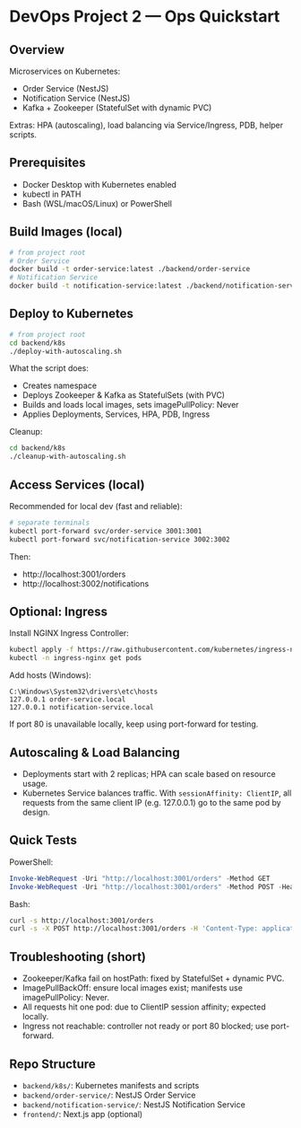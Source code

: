 # DevOps Project 2 — Ops Quickstart

## Overview
Microservices on Kubernetes:
- Order Service (NestJS)
- Notification Service (NestJS)
- Kafka + Zookeeper (StatefulSet with dynamic PVC)

Extras: HPA (autoscaling), load balancing via Service/Ingress, PDB, helper scripts.

## Prerequisites
- Docker Desktop with Kubernetes enabled
- kubectl in PATH
- Bash (WSL/macOS/Linux) or PowerShell

## Build Images (local)
```bash
# from project root
# Order Service
docker build -t order-service:latest ./backend/order-service
# Notification Service
docker build -t notification-service:latest ./backend/notification-service
```

## Deploy to Kubernetes
```bash
# from project root
cd backend/k8s
./deploy-with-autoscaling.sh
```
What the script does:
- Creates namespace
- Deploys Zookeeper & Kafka as StatefulSets (with PVC)
- Builds and loads local images, sets imagePullPolicy: Never
- Applies Deployments, Services, HPA, PDB, Ingress

Cleanup:
```bash
cd backend/k8s
./cleanup-with-autoscaling.sh
```

## Access Services (local)
Recommended for local dev (fast and reliable):
```bash
# separate terminals
kubectl port-forward svc/order-service 3001:3001
kubectl port-forward svc/notification-service 3002:3002
```
Then:
- http://localhost:3001/orders
- http://localhost:3002/notifications

## Optional: Ingress
Install NGINX Ingress Controller:
```bash
kubectl apply -f https://raw.githubusercontent.com/kubernetes/ingress-nginx/controller-v1.8.2/deploy/static/provider/cloud/deploy.yaml
kubectl -n ingress-nginx get pods
```
Add hosts (Windows):
```
C:\Windows\System32\drivers\etc\hosts
127.0.0.1 order-service.local
127.0.0.1 notification-service.local
```
If port 80 is unavailable locally, keep using port-forward for testing.

## Autoscaling & Load Balancing
- Deployments start with 2 replicas; HPA can scale based on resource usage.
- Kubernetes Service balances traffic. With `sessionAffinity: ClientIP`, all requests from the same client IP (e.g. 127.0.0.1) go to the same pod by design.

## Quick Tests
PowerShell:
```powershell
Invoke-WebRequest -Uri "http://localhost:3001/orders" -Method GET
Invoke-WebRequest -Uri "http://localhost:3001/orders" -Method POST -Headers @{"Content-Type"="application/json"} -Body '{"productId":"p1","quantity":1}'
```
Bash:
```bash
curl -s http://localhost:3001/orders
curl -s -X POST http://localhost:3001/orders -H 'Content-Type: application/json' -d '{"productId":"p1","quantity":1}'
```

## Troubleshooting (short)
- Zookeeper/Kafka fail on hostPath: fixed by StatefulSet + dynamic PVC.
- ImagePullBackOff: ensure local images exist; manifests use imagePullPolicy: Never.
- All requests hit one pod: due to ClientIP session affinity; expected locally.
- Ingress not reachable: controller not ready or port 80 blocked; use port-forward.

## Repo Structure
- `backend/k8s/`: Kubernetes manifests and scripts
- `backend/order-service/`: NestJS Order Service
- `backend/notification-service/`: NestJS Notification Service
- `frontend/`: Next.js app (optional) 